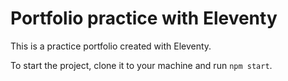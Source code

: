 # Portfolio practice with Eleventy

This is a practice portfolio created with Eleventy.

To start the project, clone it to your machine and run ```npm start```.
